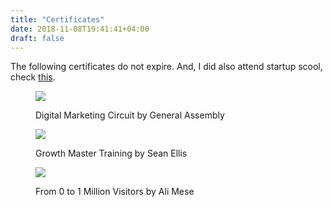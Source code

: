 ```yaml
---
title: "Certificates"
date: 2018-11-08T19:41:41+04:00
draft: false
---
```



The following certificates do not expire. And, I did also attend startup scool, check <a href="https://www.startupschool.org/companies/pbq-hq">this</a>.

<figure>
    <img src="/images/ga.jpg"  />
     <figcaption>
        <p>Digital Marketing Circuit by General Assembly</p>
    </figcaption>
</figure>

<figure> 
    <img src="/images/gh.png"  />
    <figcaption>
        <p>Growth Master Training by Sean Ellis</p>
    </figcaption>   
</figure>

<figure> 
    <img src="/images/gsa.jpg"  />
    <figcaption>
        <p>From 0 to 1 Million Visitors by Ali Mese</p>
    </figcaption>   
</figure>
